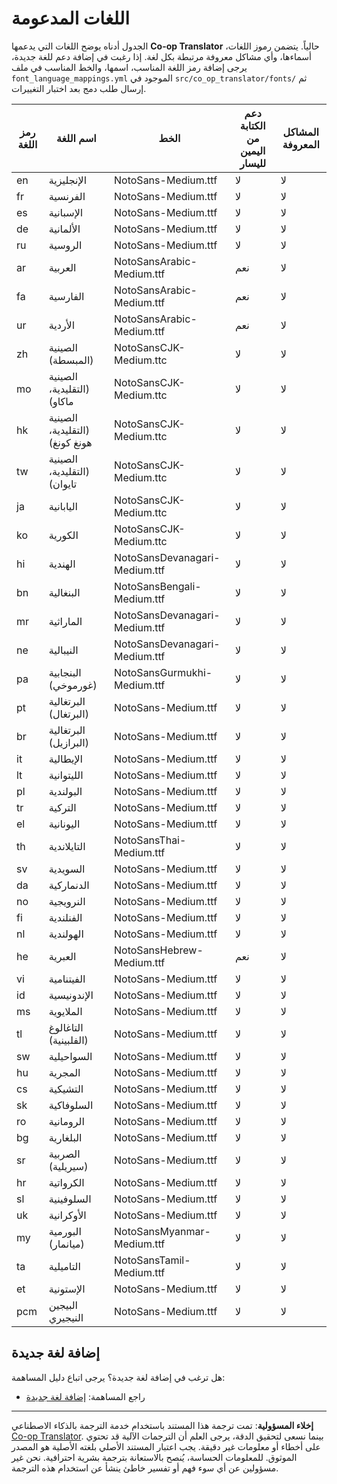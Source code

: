<!--
CO_OP_TRANSLATOR_METADATA:
{
  "original_hash": "40660d83d2792201cad4aec9fdf25a29",
  "translation_date": "2025-10-22T13:24:52+00:00",
  "source_file": "getting_started/supported-languages.md",
  "language_code": "ar"
}
-->
# اللغات المدعومة

الجدول أدناه يوضح اللغات التي يدعمها **Co-op Translator** حالياً. يتضمن رموز اللغات، أسماءها، وأي مشاكل معروفة مرتبطة بكل لغة. إذا رغبت في إضافة دعم للغة جديدة، يرجى إضافة رمز اللغة المناسب، اسمها، والخط المناسب في ملف `font_language_mappings.yml` الموجود في `src/co_op_translator/fonts/` ثم إرسال طلب دمج بعد اختبار التغييرات.

| رمز اللغة      | اسم اللغة                | الخط                                 | دعم الكتابة من اليمين لليسار | المشاكل المعروفة |
|----------------|-------------------------|--------------------------------------|------------------------------|------------------|
| en             | الإنجليزية               | NotoSans-Medium.ttf                  | لا                           | لا               |
| fr             | الفرنسية                 | NotoSans-Medium.ttf                  | لا                           | لا               |
| es             | الإسبانية                | NotoSans-Medium.ttf                  | لا                           | لا               |
| de             | الألمانية                | NotoSans-Medium.ttf                  | لا                           | لا               |
| ru             | الروسية                  | NotoSans-Medium.ttf                  | لا                           | لا               |
| ar             | العربية                  | NotoSansArabic-Medium.ttf            | نعم                          | لا               |
| fa             | الفارسية                 | NotoSansArabic-Medium.ttf            | نعم                          | لا               |
| ur             | الأردية                   | NotoSansArabic-Medium.ttf            | نعم                          | لا               |
| zh             | الصينية (المبسطة)        | NotoSansCJK-Medium.ttc               | لا                           | لا               |
| mo             | الصينية (التقليدية، ماكاو) | NotoSansCJK-Medium.ttc            | لا                           | لا               |
| hk             | الصينية (التقليدية، هونغ كونغ) | NotoSansCJK-Medium.ttc         | لا                           | لا               |
| tw             | الصينية (التقليدية، تايوان) | NotoSansCJK-Medium.ttc           | لا                           | لا               |
| ja             | اليابانية                 | NotoSansCJK-Medium.ttc               | لا                           | لا               |
| ko             | الكورية                   | NotoSansCJK-Medium.ttc               | لا                           | لا               |
| hi             | الهندية                   | NotoSansDevanagari-Medium.ttf        | لا                           | لا               |
| bn             | البنغالية                 | NotoSansBengali-Medium.ttf           | لا                           | لا               |
| mr             | الماراثية                 | NotoSansDevanagari-Medium.ttf        | لا                           | لا               |
| ne             | النيبالية                 | NotoSansDevanagari-Medium.ttf        | لا                           | لا               |
| pa             | البنجابية (غورموخي)       | NotoSansGurmukhi-Medium.ttf          | لا                           | لا               |
| pt             | البرتغالية (البرتغال)     | NotoSans-Medium.ttf                  | لا                           | لا               |
| br             | البرتغالية (البرازيل)     | NotoSans-Medium.ttf                  | لا                           | لا               |
| it             | الإيطالية                 | NotoSans-Medium.ttf                  | لا                           | لا               |
| lt             | الليتوانية                | NotoSans-Medium.ttf                  | لا                           | لا               |
| pl             | البولندية                 | NotoSans-Medium.ttf                  | لا                           | لا               |
| tr             | التركية                   | NotoSans-Medium.ttf                  | لا                           | لا               |
| el             | اليونانية                 | NotoSans-Medium.ttf                  | لا                           | لا               |
| th             | التايلاندية               | NotoSansThai-Medium.ttf              | لا                           | لا               |
| sv             | السويدية                  | NotoSans-Medium.ttf                  | لا                           | لا               |
| da             | الدنماركية                | NotoSans-Medium.ttf                  | لا                           | لا               |
| no             | النرويجية                 | NotoSans-Medium.ttf                  | لا                           | لا               |
| fi             | الفنلندية                 | NotoSans-Medium.ttf                  | لا                           | لا               |
| nl             | الهولندية                 | NotoSans-Medium.ttf                  | لا                           | لا               |
| he             | العبرية                   | NotoSansHebrew-Medium.ttf            | نعم                          | لا               |
| vi             | الفيتنامية                | NotoSans-Medium.ttf                  | لا                           | لا               |
| id             | الإندونيسية               | NotoSans-Medium.ttf                  | لا                           | لا               |
| ms             | الملايوية                 | NotoSans-Medium.ttf                  | لا                           | لا               |
| tl             | التاغالوغ (الفلبينية)     | NotoSans-Medium.ttf                  | لا                           | لا               |
| sw             | السواحيلية                | NotoSans-Medium.ttf                  | لا                           | لا               |
| hu             | المجرية                   | NotoSans-Medium.ttf                  | لا                           | لا               |
| cs             | التشيكية                  | NotoSans-Medium.ttf                  | لا                           | لا               |
| sk             | السلوفاكية                | NotoSans-Medium.ttf                  | لا                           | لا               |
| ro             | الرومانية                 | NotoSans-Medium.ttf                  | لا                           | لا               |
| bg             | البلغارية                 | NotoSans-Medium.ttf                  | لا                           | لا               |
| sr             | الصربية (سيريلية)         | NotoSans-Medium.ttf                  | لا                           | لا               |
| hr             | الكرواتية                  | NotoSans-Medium.ttf                  | لا                           | لا               |
| sl             | السلوفينية                | NotoSans-Medium.ttf                  | لا                           | لا               |
| uk             | الأوكرانية                | NotoSans-Medium.ttf                  | لا                           | لا               |
| my             | البورمية (ميانمار)        | NotoSansMyanmar-Medium.ttf           | لا                           | لا               |
| ta             | التاميلية                 | NotoSansTamil-Medium.ttf             | لا                           | لا               |
| et             | الإستونية                 | NotoSans-Medium.ttf                  | لا                           | لا               |
| pcm            | البيجين النيجيري          | NotoSans-Medium.ttf                  | لا                           | لا               |

## إضافة لغة جديدة

هل ترغب في إضافة لغة جديدة؟ يرجى اتباع دليل المساهمة:

- راجع المساهمة: <a href="../CONTRIBUTING.md#contribute-a-new-language">إضافة لغة جديدة</a>

---

**إخلاء المسؤولية**:
تمت ترجمة هذا المستند باستخدام خدمة الترجمة بالذكاء الاصطناعي [Co-op Translator](https://github.com/Azure/co-op-translator). بينما نسعى لتحقيق الدقة، يرجى العلم أن الترجمات الآلية قد تحتوي على أخطاء أو معلومات غير دقيقة. يجب اعتبار المستند الأصلي بلغته الأصلية هو المصدر الموثوق. للمعلومات الحساسة، يُنصح بالاستعانة بترجمة بشرية احترافية. نحن غير مسؤولين عن أي سوء فهم أو تفسير خاطئ ينشأ عن استخدام هذه الترجمة.